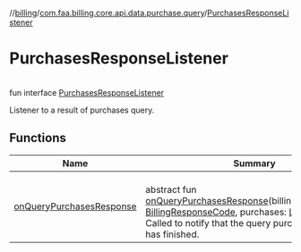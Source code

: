 //[billing](../../../index.md)/[com.faa.billing.core.api.data.purchase.query](../index.md)/[PurchasesResponseListener](index.md)

# PurchasesResponseListener

\
fun interface [PurchasesResponseListener](index.md)

Listener to a result of purchases query.

## Functions

| Name | Summary |
|---|---|
| [onQueryPurchasesResponse](on-query-purchases-response.md) | <br>abstract fun [onQueryPurchasesResponse](on-query-purchases-response.md)(billingResponseCode: [BillingResponseCode](../../com.faa.billing.core.api/-billing-response-code/index.md), purchases: [List](https://kotlinlang.org/api/latest/jvm/stdlib/kotlin.collections/-list/index.html)&lt;[Purchase](../../com.faa.billing.core.api/-purchase/index.md)&gt;)<br>Called to notify that the query purchases operation has finished. |
